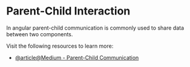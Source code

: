 # Parent-Child Interaction

In angular parent-child communication is commonly used to share data between two components.

Visit the following resources to learn more:

- [@article@Medium - Parent-Child Communication](https://jaspritk.medium.com/parent-child-communication-in-angular-888373e0b69e)
